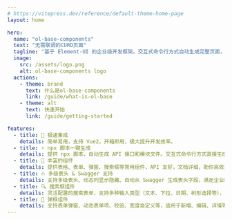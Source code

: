 ```yaml
---
# https://vitepress.dev/reference/default-theme-home-page
layout: home

hero:
  name: "ol-base-components"
  text: "无需联调的CURD页面"
  tagline: "基于 Element-UI 的企业级开发框架。交互式命令行方式自动生成完整页面，无需手动联调，几秒完成页面。"
  image:
    src: /assets/logo.png
    alt: ol-base-components logo
  actions:
    - theme: brand
      text: 什么是ol-base-components
      link: /guide/what-is-ol-base
    - theme: alt
      text: 快速开始
      link: /guide/getting-started

features:
  - title: 🚀 极速集成
    details: 简单易用，支持 Vue2，开箱即用，极大提升开发效率。
  - title: ⚡ npx 脚本一键生成
    details: 提供 npx 脚本，自动生成 API 接口和模块文件。交互式命令行方式直接生成完整的CURD页面
  - title: 🌈 丰富的组件
    details: 提供表格、表单、弹窗、搜索框等常用组件，API 友好，文档详细，助你高效开发。
  - title: 🔥 多级表头 & Swagger 支持
    details: 支持多级表头、动态列显示隐藏、自动从 Swagger 生成表头字段，满足企业级复杂场景。
  - title: 🔍 搜索框组件
    details: 灵活配置的搜索表单，支持多种输入类型（文本、下拉、日期、树形选择等），可与表格无缝联动，满足各种业务场景。
  - title: 💬 弹框组件
    details: 支持表单弹窗、动态表单项、校验、宽度自定义等，适用于新增、编辑、详情等多种弹窗场景，极大提升交互体验。
---
```

